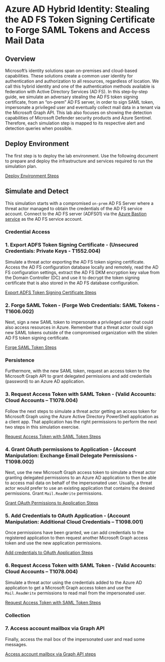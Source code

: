 # Azure AD Hybrid Identity: Stealing the AD FS Token Signing Certificate to Forge SAML Tokens and Access Mail Data

## Overview

Microsoft’s identity solutions span on-premises and cloud-based capabilities. These solutions create a common user identity for authentication and authorization to all resources, regardless of location. We call this hybrid identity and one of the authentication methods available is federation with Active Directory Services (AD FS).
In this step-by-step guide, we simulate an adversary stealing the AD FS token signing certificate, from an “on-prem” AD FS server, in order to sign SAML token, impersonate a privileged user and eventually collect mail data in a tenant via the Microsoft Graph API. This lab also focuses on showing the detection capabilities of Microsoft Defender security products and Azure Sentinel. Therefore, each simulation step is mapped to its respective alert and detection queries when possible.

## Deploy Environment
The first step is to deploy the lab environment. Use the following document to prepare and deploy the infrastructure and services required to run the simulation plan. 

[Deploy Environment Steps](../2_deploy/aadHybridIdentityADFS/README.md)

## Simulate and Detect
This simulation starts with a compromised `on-prem` AD FS Server where a threat actor managed to obtain the credentials of the AD FS service account. Connect to the AD FS server (ADFS01) via the [Azure Bastion service](../2_deploy/_helper_docs/connectAzVmAzBastion.md) as the AD FS service account.

### Credential Access

### 1. Export ADFS Token Signing Certificate - (Unsecured Credentials: Private Keys - T1552.004)

Simulate a threat actor exporting the AD FS token signing certificate. Access the AD FS configuration database locally and remotely, read the AD FS configuration settings, extract the AD FS DKM encryption key value from the Domain Controller (DC) and use it to decrypt the token signing certificate that is also stored in the AD FS database configuration.

[Export ADFS Token Signing Certificate Steps](../3_simulate_detect/credential-access/exportADFSTokenSigningCertificate.md)

### 2. Forge SAML Token - (Forge Web Credentials: SAML Tokens - T1606.002)

Next, sign a new SAML token to impersonate a privileged user that could also access resources in Azure. Remember that a threat actor could sign new SAML tokens outside of the compromised organization with the stolen AD FS token signing certificate.

[Forge SAML Token Steps](../3_simulate_detect/credential-access/signSAMLToken.md)

### Persistence
Furthermore, with the new SAML token, request an access token to the Microsoft Graph API to grant delegated permissions and add credentials (password) to an Azure AD application.

### 3. Request Access Token with SAML Token - (Valid Accounts: Cloud Accounts – T1078.004)

Follow the next steps to simulate a threat actor getting an access token for Microsoft Graph using the Azure Active Directory PowerShell application as a client app. That application has the right permissions to perform the next two steps in this simulation exercise.

[Request Access Token with SAML Token Steps](../3_simulate_detect/persistence/getAccessTokenSAMLBearerAssertionFlow.md)

### 4. Grant OAuth permissions to Application - (Account Manipulation: Exchange Email Delegate Permissions - T1098.002)

Next, use the new Microsoft Graph access token to simulate a threat actor granting delegated permissions to an Azure AD application to then be able to access mail data on behalf of the impersonated user. Usually, a threat actor would prefer to use an existing application that contains the desired permissions. Grant `Mail.ReadWrite` permissions.

[Grant OAuth Permissions to Application Steps](../3_simulate_detect/persistence/grantDelegatedPermissionsToApplication.md)

### 5. Add Credentials to OAuth Application - (Account Manipulation: Additional Cloud Credentials – T1098.001)

Once permissions have been granted, we can add credentials to the registered application to then request another Microsoft Graph access token and use the new application permissions.

[Add credentials to OAuth Application Steps](../3_simulate_detect/persistence/addCredentialsToApplication.md)

### 6. Request Access Token with SAML Token - (Valid Accounts: Cloud Accounts – T1078.004)

Simulate a threat actor using the credentials added to the Azure AD application to get a Microsoft Graph access token and use the `Mail.ReadWrite` permissions to read mail from the impersonated user.

[Request Access Token with SAML Token Steps](../3_simulate_detect/persistence/getAccessTokenSAMLBearerAssertionFlow.md)

### Collection

### 7. Access account mailbox via Graph API

Finally, access the mail box of the impersonated user and read some messages.

[Access account mailbox via Graph API steps](../3_simulate_detect/collection/mailAccessDelegatedPermissions.md)

